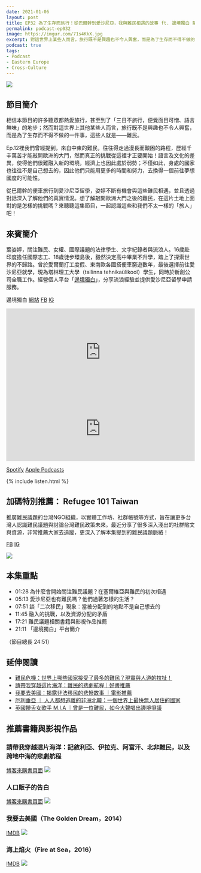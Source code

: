 ```yaml
---
date: 2021-01-06
layout: post
title: EP32 為了生存而旅行！從巴爾幹到愛沙尼亞，我與難民相遇的故事 ft. 邊境獨白 葉姿婷
permalink: podcast-ep032
image: https://imgur.com/71s4KkX.jpg
excerpt: 對這世界上某些人而言，旅行既不是興趣也不令人興奮，而是為了生存而不得不做的一件事，這些人就是——難民。從巴爾幹的便車旅行到愛沙尼亞留學，姿婷不斷有機會與這些難民相遇，發現即使敲開了歐洲的大門，更多的挑戰才剛開始！來聽聽這集節目，一起認識這些和我們不太一樣的「旅人」吧！
podcast: true
tags:
- Podcast
- Eastern Europe
- Cross-Culture
---
```


![](https://imgur.com/71s4KkX.jpg)

## 節目簡介

相信本節目的許多聽眾都熱愛旅行，甚至到了「三日不旅行，便覺面目可憎、語言無味」的地步；然而對這世界上其他某些人而言，旅行既不是興趣也不令人興奮，而是為了生存而不得不做的一件事，這些人就是——難民。

Ep.12裡我們曾經提到，來自中東的難民，往往得走過漫長而艱困的路程，歷經千辛萬苦才能敲開歐洲的大門，然而真正的挑戰從這裡才正要開始！語言及文化的差異，使得他們很難融入新的環境，經濟上也因此處於弱勢；不僅如此，身處的國家也往往不是自己想去的，因此他們只能用更多的時間和努力，去換得一個前往夢想國度的可能性。

從巴爾幹的便車旅行到愛沙尼亞留學，姿婷不斷有機會與這些難民相遇，並且透過對話深入了解他們的真實情況。想了解敲開歐洲大門之後的難民，在這片土地上面對的是怎樣的挑戰嗎？來聽聽這集節目，一起認識這些和我們不太一樣的「旅人」吧！

## 來賓簡介

葉姿婷，關注難民、女權、國際議題的法律學生、文字紀錄者與流浪人。16歲赴印度擔任國際志工、18歲徒步環島後，毅然決定高中畢業不升學，踏上了探索世界的不歸路。曾於愛爾蘭打工度假、東南歐各國搭便車窮遊數年，最後選擇前往愛沙尼亞就學，現為塔林理工大學（tallinna tehnikaülikool）學生，同時於新創公司全職工作。經營個人平台「[邊境獨白](theborderstory.com)」，分享流浪經驗並提供愛沙尼亞留學申請服務。

邊境獨白 [網站](https://theborderstory.com) [FB](https://www.facebook.com/borderxstory) [IG](https://www.instagram.com/border_story/)

<iframe src="https://open.spotify.com/embed-podcast/episode/3bJo9dUjSpFQgSsdxHc0MU" width="100%" height="232" frameborder="0" allowtransparency="true" allow="encrypted-media"></iframe>

<iframe allow="autoplay *; encrypted-media *; fullscreen *" frameborder="0" height="175" style="width:100%;max-width:660px;overflow:hidden;background:transparent;" sandbox="allow-forms allow-popups allow-same-origin allow-scripts allow-storage-access-by-user-activation allow-top-navigation-by-user-activation" src="https://embed.podcasts.apple.com/tw/podcast/id1518914711?i=1000503745237"></iframe>

[Spotify](https://open.spotify.com/episode/3bJo9dUjSpFQgSsdxHc0MU)
[Apple Podcasts](https://podcasts.apple.com/tw/podcast/id1518914711?i=1000503745237)

{% include listen.html %}

## 加碼特別推薦： Refugee 101 Taiwan

推廣難民議題的台灣NGO組織，以實體工作坊、社群帳號等方式，旨在讓更多台灣人認識難民議題與討論台灣難民政策未來。最近分享了很多深入淺出的社群貼文與資源，非常推薦大家去追蹤，更深入了解本集提到的難民議題脈絡！

[FB](https://www.facebook.com/Refugee-101-Taiwan-104676894801001/) [IG](https://www.instagram.com/refugee_101_taiwan/)

![](https://imgur.com/kBryikh.jpg)

## 本集重點

* 01:28 為什麼會開始關注難民議題？在塞爾維亞與難民的初次相遇
* 05:13 愛沙尼亞也有難民嗎？他們過著怎樣的生活？
* 07:51 談「二次移民」現象：當被分配到的地點不是自己想去的
* 11:45 融入的挑戰，以及資源分配的矛盾
* 17:21 難民議題相關書籍與影視作品推薦
* 21:11 「邊境獨白」平台簡介

（節目總長 24:51）

## 延伸閱讀

* [難民危機：世界上哪些國家接受了最多的難民？現實與人道的拉扯！](https://theborderstory.com/which-countries-have-the-most-refugees/)
* [請帶我穿越這片海洋：難民的悲劇航程｜好書推薦](https://theborderstory.com/the-tragic-voyage-of-refugees/)
* [我要去美國：揭露非法移民的悲慘故事 ｜電影推薦](https://theborderstory.com/the-golden-dream/)
* [厄利垂亞 ｜ 人人都想逃離的非洲北韓：一個世界上最快無人居住的國家](https://theborderstory.com/eritrea/)
* [英國饒舌女歌手 M.I.A ｜曾是一位難民，如今大聲唱出邊境爭議](https://theborderstory.com/mia/)

## 推薦書籍與影視作品

### 請帶我穿越這片海洋：記敘利亞、伊拉克、阿富汗、北非難民，以及跨地中海的悲劇航程

[博客來購書頁面](https://www.books.com.tw/products/0010744771)
![](https://im2.book.com.tw/image/getImage?i=https://www.books.com.tw/img/001/074/47/0010744771_bc_01.jpg&v=58d3a49c&w=655&h=609)

### 人口販子的告白

[博客來購書頁面](https://www.books.com.tw/products/E050010702)
![](https://im1.book.com.tw/image/getImage?i=https://www.books.com.tw/img/E05/001/07/E050010702.jpg&v=5941e04b&w=300&h=300)

### 我要去美國（The Golden Dream，2014）

[IMDB](https://www.imdb.com/title/tt2042583/)
![](https://m.media-amazon.com/images/M/MV5BZmM2OWQzNDgtOGNkMS00NzZjLThiNzAtNTY1MDM4MzE0NDgxXkEyXkFqcGdeQXVyNDE5MTU2MDE@._V1_.jpg)

### 海上焰火（Fire at Sea，2016）

[IMDB](https://www.imdb.com/title/tt3652526/)
![](https://m.media-amazon.com/images/M/MV5BMTQ5MDYwNDU5OV5BMl5BanBnXkFtZTgwMDg0NTgyMDI@._V1_.jpg)
